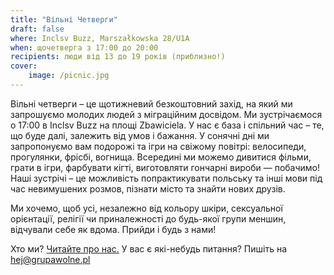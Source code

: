 ```yaml
---
title: "Вільні Четверги"
draft: false
where: Inclsv Buzz, Marszałkowska 28/U1A 
when: щочетверга з 17:00 до 20:00
recipients: люди від 13 до 19 років (приблизно!)
cover:
    image: /picnic.jpg
---
```


Вільні четверги – це щотижневий безкоштовний захід, на який ми запрошуємо молодих людей з міграційним досвідом. Ми зустрічаємося о 17:00 в Inclsv Buzz на площі Zbawiciela. У нас є база і спільний час – те, що буде далі, залежить від умов і бажання. У сонячні дні ми запропонуємо вам подорожі та ігри на свіжому повітрі: велосипеди, прогулянки, фрісбі, вогнища. Всередині ми можемо дивитися фільми, грати в ігри, фарбувати кігті, виготовляти гончарні вироби — побачимо! Наші зустрічі – це можливість попрактикувати польську та інші мови під час невимушених розмов, пізнати місто та знайти нових друзів.

Ми хочемо, щоб усі, незалежно від кольору шкіри, сексуальної орієнтації, релігії чи приналежності до будь-якої групи меншин, відчували себе як вдома. Прийди і будь з нами!

Хто ми? [Читайте про нас.](/ua/pro-nas)
У вас є які-небудь питання? Пишіть на hej@grupawolne.pl


